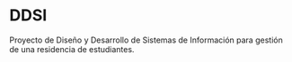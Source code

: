 DDSI
====

Proyecto de Diseño y Desarrollo de Sistemas de Información para gestión de una residencia de estudiantes.
